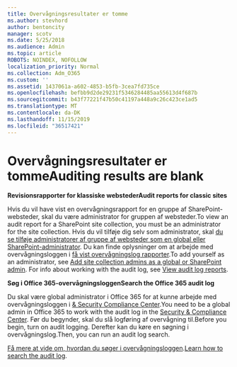 ```yaml
---
title: Overvågningsresultater er tomme
ms.author: stevhord
author: bentoncity
manager: scotv
ms.date: 5/25/2018
ms.audience: Admin
ms.topic: article
ROBOTS: NOINDEX, NOFOLLOW
localization_priority: Normal
ms.collection: Adm_O365
ms.custom: ''
ms.assetid: 1437061a-a602-4853-b5fb-3cea7fd735ce
ms.openlocfilehash: befbb9d2de29231f5346284485aa55613d4f687b
ms.sourcegitcommit: b43f77221f47b50c41197a448a9c26c423ce1ad5
ms.translationtype: MT
ms.contentlocale: da-DK
ms.lasthandoff: 11/15/2019
ms.locfileid: "36517421"
---
```

# <a name="auditing-results-are-blank"></a><span data-ttu-id="7ba59-102">Overvågningsresultater er tomme</span><span class="sxs-lookup"><span data-stu-id="7ba59-102">Auditing results are blank</span></span>

 <span data-ttu-id="7ba59-103">**Revisionsrapporter for klassiske websteder**</span><span class="sxs-lookup"><span data-stu-id="7ba59-103">**Audit reports for classic sites**</span></span>
  
<span data-ttu-id="7ba59-104">Hvis du vil have vist en overvågningsrapport for en gruppe af SharePoint-websteder, skal du være administrator for gruppen af websteder.</span><span class="sxs-lookup"><span data-stu-id="7ba59-104">To view an audit report for a SharePoint site collection, you must be an administrator for the site collection.</span></span> <span data-ttu-id="7ba59-105">Hvis du vil tilføje dig selv som administrator, skal [du se tilføje administratorer af gruppe af websteder som en global eller SharePoint-administrator](https://go.microsoft.com/fwlink/?linkid=869390). Du kan finde oplysninger om at arbejde med overvågningsloggen i [få vist overvågningslog rapporter](https://go.microsoft.com/fwlink/?linkid=395237).</span><span class="sxs-lookup"><span data-stu-id="7ba59-105">To add yourself as an administrator, see [Add site collection admins as a global or SharePoint admin](https://go.microsoft.com/fwlink/?linkid=869390). For info about working with the audit log, see [View audit log reports](https://go.microsoft.com/fwlink/?linkid=395237).</span></span> 
  
 <span data-ttu-id="7ba59-106">**Søg i Office 365-overvågningsloggen**</span><span class="sxs-lookup"><span data-stu-id="7ba59-106">**Search the Office 365 audit log**</span></span>
  
<span data-ttu-id="7ba59-107">Du skal være global administrator i Office 365 for at kunne arbejde med overvågningsloggen i [ &amp; Security Compliance Center](https://protection.office.com).</span><span class="sxs-lookup"><span data-stu-id="7ba59-107">You need to be a global admin in Office 365 to work with the audit log in the [Security &amp; Compliance Center](https://protection.office.com).</span></span> <span data-ttu-id="7ba59-108">Før du begynder, skal du slå logføring af overvågning til.</span><span class="sxs-lookup"><span data-stu-id="7ba59-108">Before you begin, turn on audit logging.</span></span> <span data-ttu-id="7ba59-109">Derefter kan du køre en søgning i overvågningslog.</span><span class="sxs-lookup"><span data-stu-id="7ba59-109">Then, you can run an audit log search.</span></span> 
  
<span data-ttu-id="7ba59-110">[Få mere at vide om, hvordan du søger i overvågningsloggen](https://go.microsoft.com/fwlink/?linkid=708432).</span><span class="sxs-lookup"><span data-stu-id="7ba59-110">[Learn how to search the audit log](https://go.microsoft.com/fwlink/?linkid=708432).</span></span>
  

